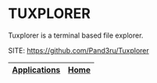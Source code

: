 # TUXPLORER

 Tuxplorer is a terminal based file explorer.

 SITE: https://github.com/Pand3ru/Tuxplorer

 | [Applications](https://portable-linux-apps.github.io/apps.html) | [Home](https://portable-linux-apps.github.io)
 | --- | --- |
